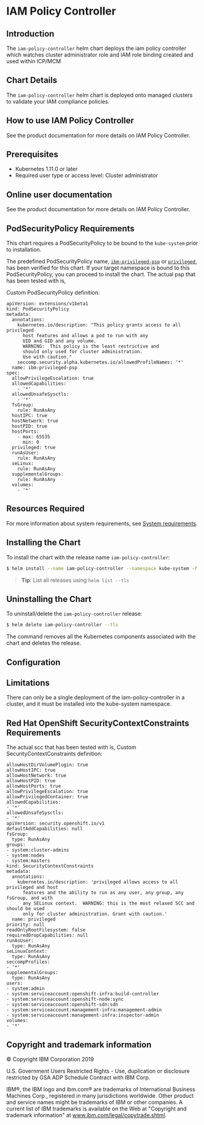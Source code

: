 # IAM Policy Controller

## Introduction

The `iam-policy-controller` helm chart deploys the iam policy controller which watches cluster administrator role and IAM role binding created and used within ICP/MCM

## Chart Details
The `iam-policy-controller` helm chart is deployed onto managed clusters to validate your IAM compliance policies.

## How to use IAM Policy Controller
See the product documentation for more details on IAM Policy Controller.

## Prerequisites

* Kubernetes 1.11.0 or later
* Required user type or access level: Cluster administrator

## Online user documentation

See the product documentation for more details on IAM Policy Controller.

## PodSecurityPolicy Requirements

This chart requires a PodSecurityPolicy to be bound to the `kube-system` prior to installation.

The predefined PodSecurityPolicy name, [`ibm-privileged-psp`](https://ibm.biz/cpkspec-psp) or [`privileged`](https://ibm.biz/cpkspec-scc), has been verified for this chart. If your target namespace is bound to this PodSecurityPolicy, you can proceed to install the chart. The actual psp that has been tested with is,

Custom PodSecurityPolicy definition:

```
apiVersion: extensions/v1beta1
kind: PodSecurityPolicy
metadata:
  annotations:
    kubernetes.io/description: "This policy grants access to all privileged
      host features and allows a pod to run with any
      UID and GID and any volume.
      WARNING:  This policy is the least restrictive and
      should only used for cluster administration.
      Use with caution."
    seccomp.security.alpha.kubernetes.io/allowedProfileNames: '*'
  name: ibm-privileged-psp
spec:
  allowPrivilegeEscalation: true
  allowedCapabilities:
    - '*'
  allowedUnsafeSysctls:
    - '*'
  fsGroup:
    rule: RunAsAny
  hostIPC: true
  hostNetwork: true
  hostPID: true
  hostPorts:
    - max: 65535
      min: 0
  privileged: true
  runAsUser:
    rule: RunAsAny
  seLinux:
    rule: RunAsAny
  supplementalGroups:
    rule: RunAsAny
  volumes:
    - '*'
```

## Resources Required

For more information about system requirements, see [System requirements](https://www.ibm.com/support/knowledgecenter/SSBS6K_3.2.1/supported_system_config/system_reqs.html).

## Installing the Chart

To install the chart with the release name `iam-policy-controller`:

```bash
$ helm install --name iam-policy-controller --namespace kube-system -f values.yaml iam-policy-controller --tls
```

> **Tip**: List all releases using `helm list --tls`

## Uninstalling the Chart

To uninstall/delete the `iam-policy-controller` release:

```bash
$ helm delete iam-policy-controller --tls
```

The command removes all the Kubernetes components associated with the chart and deletes the release.

## Configuration

## Limitations

There can only be a single deployment of the iam-policy-controller in a cluster, and it must be installed into the kube-system namespace.

## Red Hat OpenShift SecurityContextConstraints Requirements

The actual scc that has been tested with is,
Custom SecurityContextConstraints definition:
```
allowHostDirVolumePlugin: true
allowHostIPC: true
allowHostNetwork: true
allowHostPID: true
allowHostPorts: true
allowPrivilegeEscalation: true
allowPrivilegedContainer: true
allowedCapabilities:
- '*'
allowedUnsafeSysctls:
- '*'
apiVersion: security.openshift.io/v1
defaultAddCapabilities: null
fsGroup:
  type: RunAsAny
groups:
- system:cluster-admins
- system:nodes
- system:masters
kind: SecurityContextConstraints
metadata:
  annotations:
    kubernetes.io/description: 'privileged allows access to all privileged and host
      features and the ability to run as any user, any group, any fsGroup, and with
      any SELinux context.  WARNING: this is the most relaxed SCC and should be used
      only for cluster administration. Grant with caution.'
  name: privileged
priority: null
readOnlyRootFilesystem: false
requiredDropCapabilities: null
runAsUser:
  type: RunAsAny
seLinuxContext:
  type: RunAsAny
seccompProfiles:
- '*'
supplementalGroups:
  type: RunAsAny
users:
- system:admin
- system:serviceaccount:openshift-infra:build-controller
- system:serviceaccount:openshift-node:sync
- system:serviceaccount:openshift-sdn:sdn
- system:serviceaccount:management-infra:management-admin
- system:serviceaccount:management-infra:inspector-admin
volumes:
- '*'
```

## Copyright and trademark information

© Copyright IBM Corporation 2019

U.S. Government Users Restricted Rights - Use, duplication or disclosure restricted by GSA ADP Schedule Contract with IBM Corp.

IBM®, the IBM logo and ibm.com® are trademarks of International Business Machines Corp., registered in many jurisdictions worldwide. Other product and service names might be trademarks of IBM or other companies. A current list of IBM trademarks is available on the Web at "Copyright and trademark information" at www.ibm.com/legal/copytrade.shtml.
